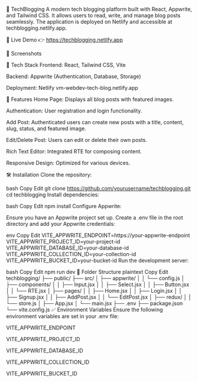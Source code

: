 📝 TechBlogging
A modern tech blogging platform built with React, Appwrite, and Tailwind CSS. It allows users to read, write, and manage blog posts seamlessly. The application is deployed on Netlify and accessible at techblogging.netlify.app.

🚀 Live Demo
👉 https://techblogging.netlify.app

📸 Screenshots


🧰 Tech Stack
Frontend: React, Tailwind CSS, Vite

Backend: Appwrite (Authentication, Database, Storage)

Deployment: Netlify
vm-webdev-tech-blog.netlify.app

📂 Features
Home Page: Displays all blog posts with featured images.

Authentication: User registration and login functionality.

Add Post: Authenticated users can create new posts with a title, content, slug, status, and featured image.

Edit/Delete Post: Users can edit or delete their own posts.

Rich Text Editor: Integrated RTE for composing content.

Responsive Design: Optimized for various devices.

🛠️ Installation
Clone the repository:

bash
Copy
Edit
git clone https://github.com/yourusername/techblogging.git
cd techblogging
Install dependencies:

bash
Copy
Edit
npm install
Configure Appwrite:

Ensure you have an Appwrite project set up. Create a .env file in the root directory and add your Appwrite credentials:

env
Copy
Edit
VITE_APPWRITE_ENDPOINT=https://your-appwrite-endpoint
VITE_APPWRITE_PROJECT_ID=your-project-id
VITE_APPWRITE_DATABASE_ID=your-database-id
VITE_APPWRITE_COLLECTION_ID=your-collection-id
VITE_APPWRITE_BUCKET_ID=your-bucket-id
Run the development server:

bash
Copy
Edit
npm run dev
📁 Folder Structure
plaintext
Copy
Edit
techblogging/
├── public/
├── src/
│   ├── appwrite/
│   │   └── config.js
│   ├── components/
│   │   ├── Input.jsx
│   │   ├── Select.jsx
│   │   ├── Button.jsx
│   │   └── RTE.jsx
│   ├── pages/
│   │   ├── Home.jsx
│   │   ├── Login.jsx
│   │   ├── Signup.jsx
│   │   ├── AddPost.jsx
│   │   └── EditPost.jsx
│   ├── redux/
│   │   └── store.js
│   ├── App.jsx
│   └── main.jsx
├── .env
├── package.json
└── vite.config.js
✅ Environment Variables
Ensure the following environment variables are set in your .env file:

VITE_APPWRITE_ENDPOINT

VITE_APPWRITE_PROJECT_ID

VITE_APPWRITE_DATABASE_ID

VITE_APPWRITE_COLLECTION_ID

VITE_APPWRITE_BUCKET_ID

